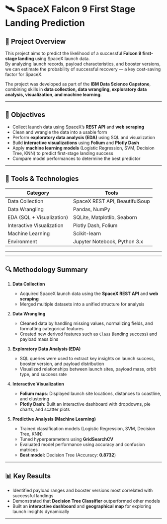 # 🛰️ SpaceX Falcon 9 First Stage Landing Prediction

## 📖 Project Overview  
This project aims to predict the likelihood of a successful **Falcon 9 first-stage landing** using SpaceX launch data.  
By analyzing launch records, payload characteristics, and booster versions, we can estimate the probability of successful recovery — a key cost-saving factor for SpaceX.  

The project was developed as part of the **IBM Data Science Capstone**, combining skills in **data collection, data wrangling, exploratory data analysis, visualization, and machine learning**.

---

## 🎯 Objectives
- Collect launch data using SpaceX’s **REST API** and **web scraping**  
- Clean and wrangle the data into a usable form  
- Perform **exploratory data analysis (EDA)** using SQL and visualization  
- Build **interactive visualizations** using **Folium** and **Plotly Dash**  
- Apply **machine learning models** (Logistic Regression, SVM, Decision Tree, KNN) to predict first-stage landing success  
- Compare model performances to determine the best predictor  

---

## 🧰 Tools & Technologies

| Category | Tools |
|-----------|-------|
| Data Collection | SpaceX REST API, BeautifulSoup |
| Data Wrangling | Pandas, NumPy |
| EDA (SQL + Visualization) | SQLite, Matplotlib, Seaborn |
| Interactive Visualization | Plotly Dash, Folium |
| Machine Learning | Scikit-learn |
| Environment | Jupyter Notebook, Python 3.x |

---

---

## 🔍 Methodology Summary
1. **Data Collection**  
   - Acquired SpaceX launch data using the **SpaceX REST API** and **web scraping**  
   - Merged multiple datasets into a unified structure for analysis  

2. **Data Wrangling**  
   - Cleaned data by handling missing values, normalizing fields, and formatting categorical features  
   - Created new derived features such as `Class` (landing success) and payload mass bins  

3. **Exploratory Data Analysis (EDA)**  
   - SQL queries were used to extract key insights on launch success, booster version, and payload distribution  
   - Visualized relationships between launch sites, payload mass, orbit type, and success rate  

4. **Interactive Visualization**  
   - **Folium maps**: Displayed launch site locations, distances to coastline, and clustering  
   - **Plotly Dash**: Built an interactive dashboard with dropdowns, pie charts, and scatter plots  

5. **Predictive Analysis (Machine Learning)**  
   - Trained classification models (Logistic Regression, SVM, Decision Tree, KNN)  
   - Tuned hyperparameters using **GridSearchCV**  
   - Evaluated model performance using accuracy and confusion matrices  
   - **Best model:** Decision Tree (Accuracy: **0.8732**)  

---

## 📊 Key Results
- Identified payload ranges and booster versions most correlated with successful landings  
- Demonstrated that **Decision Tree Classifier** outperformed other models  
- Built an **interactive dashboard** and **geographical map** for exploring launch insights dynamically  

---


